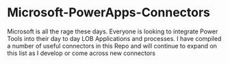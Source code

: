 # Microsoft-PowerApps-Connectors
Microsoft is all the rage these days. Everyone is looking to integrate Power Tools into their day to day LOB Applications and processes. I have compiled a number of useful connectors in this Repo and will continue to expand on this list as I develop or come across new connectors
